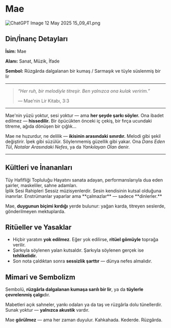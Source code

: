 # Mae

![ChatGPT Image 12 May 2025 15_09_41.png](Mae%201f161baacdf2804e877cdd171998050b/ChatGPT_Image_12_May_2025_15_09_41.png)

## Din/İnanç Detayları

**İsim:** Mae

**Alanı:** Sanat, Müzik, İfade

**Sembol:** Rüzgârda dalgalanan bir kumaş / Sarmaşık ve tüyle süslenmiş bir lir

---

> *“Her ruh, bir melodiyle titreşir. Ben yalnızca ona kulak veririm.”*
> 
> 
> — Mae’nin Lir Kitabı, 3:3
> 

---

Mae'nin yüzü yoktur, sesi yoktur — ama **her şeyde şarkı söyler.** Ona ibadet edilmez — **hissedilir.** Bir öpücükten önceki iç çekiş, bir fırça ucundaki titreme, ağıda dönüşen bir çığlık...

Mae ne huzurdur, ne delilik — **ikisinin arasındaki sınırdır.** Melodi gibi şekil değiştirir. İpek gibi süzülür. Söylenmemiş güzellik gibi yakar. Ona *Dans Eden Tül*, *Notalar Arasındaki Nefes*, ya da *Yankılayan Olan* denir.

---

## Kültleri ve İnananları

<aside>
Tüy Hafifliği Topluluğu
Hayatını sanata adayan, performanslarıyla dua eden şairler, maskeliler, sahne adamları.

</aside>

<aside>
İplik Sesi Rahipleri
Sessiz müzisyenlerdir. Sesin kendisinin kutsal olduğuna inanırlar. Enstrümanlar yaparlar ama **çalmazlar** — sadece **dinlerler.**

</aside>

Mae, **duygunun biçimi kırdığı** yerde bulunur: yağan karda, titreyen seslerde, gönderilmeyen mektuplarda.

## Ritüeller ve Yasaklar

- Hiçbir yaratım **yok edilmez**. Eğer yok edilirse, **ritüel gömüyle** toprağa verilir.
- Şarkıyla söylenen yalan kutsaldır. Şarkıyla söylenen gerçek ise **tehlikelidir.**
- Son nota çaldıktan sonra **sessizlik şarttır** — dünya nefes almalıdır.

## Mimari ve Sembolizm

Sembolü, **rüzgârla dalgalanan kumaşa sarılı bir lir**, ya da **tüylerle çevrelenmiş çalgı**dır.

Mabetleri açık sahneler, yankı odaları ya da taş ve rüzgârla dolu tünellerdir. Sunak yoktur — **yalnızca akustik** vardır.

Mae **görülmez** — ama her zaman duyulur. Kahkahada. Kederde. Rüzgârda.